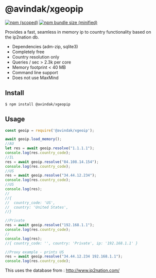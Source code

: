 # @avindak/xgeopip

[![npm (scoped)](https://img.shields.io/npm/v/@avindak/xgeoip.svg)](https://www.npmjs.com/package/@avindak/xgeoip)
[![npm bundle size (minified)](https://img.shields.io/bundlephobia/min/@avindak/xgeoip.svg)](https://www.npmjs.com/package/@avindak/xgeoip)

Provides a fast, seamless in memory ip to country functionality based on the ip2nation db.

- Dependencies (adm-zip, sqlite3)
- Completely free
- Country resolution only
- Queries / sec > 2.3k per core
- Memory footprint < 40 MB
- Command line support
- Does not use MaxMind

## Install

```
$ npm install @avindak/xgeopip
```

## Usage

```js
const geoip = require('@avindak/xgeoip');

await geoip.load_memory();
//AU
let res = await geoip.resolve("1.1.1.1");
console.log(res.country_code);
//IL
res = await geoip.resolve("84.108.14.154");
console.log(res.country_code);
//US
res = await geoip.resolve("34.44.12.234");
console.log(res.country_code);
//US
console.log(res);
//
//{
//  country_code: 'US',
//  country: 'United States',
//}

//Private
res = await geoip.resolve("192.168.1.1");
console.log(res.country_code);
//
console.log(res);
//{ country_code: '', country: 'Private', ip: '192.168.1.1' }

//Proxy example - prints US
res = await geoip.resolve("34.44.12.234 192.168.1.1");
console.log(res.country_code);


```

This uses the database from :
http://www.ip2nation.com/

